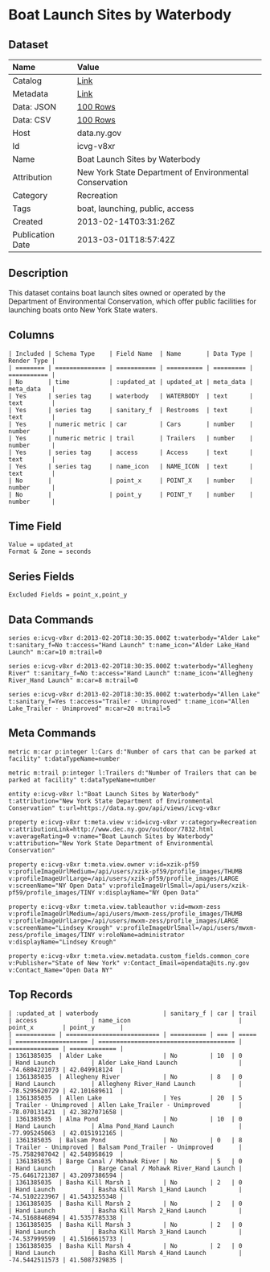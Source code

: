 # Boat Launch Sites by Waterbody

## Dataset

| Name | Value |
| :--- | :---- |
| Catalog | [Link](https://catalog.data.gov/dataset/boat-launch-sites-by-waterbody) |
| Metadata | [Link](https://data.ny.gov/api/views/icvg-v8xr) |
| Data: JSON | [100 Rows](https://data.ny.gov/api/views/icvg-v8xr/rows.json?max_rows=100) |
| Data: CSV | [100 Rows](https://data.ny.gov/api/views/icvg-v8xr/rows.csv?max_rows=100) |
| Host | data.ny.gov |
| Id | icvg-v8xr |
| Name | Boat Launch Sites by Waterbody |
| Attribution | New York State Department of Environmental Conservation |
| Category | Recreation |
| Tags | boat, launching, public, access |
| Created | 2013-02-14T03:31:26Z |
| Publication Date | 2013-03-01T18:57:42Z |

## Description

This dataset contains boat launch sites owned or operated by the Department of Environmental Conservation, which offer public facilities for launching boats onto New York State waters.

## Columns

```ls
| Included | Schema Type    | Field Name  | Name       | Data Type | Render Type |
| ======== | ============== | =========== | ========== | ========= | =========== |
| No       | time           | :updated_at | updated_at | meta_data | meta_data   |
| Yes      | series tag     | waterbody   | WATERBODY  | text      | text        |
| Yes      | series tag     | sanitary_f  | Restrooms  | text      | text        |
| Yes      | numeric metric | car         | Cars       | number    | number      |
| Yes      | numeric metric | trail       | Trailers   | number    | number      |
| Yes      | series tag     | access      | Access     | text      | text        |
| Yes      | series tag     | name_icon   | NAME_ICON  | text      | text        |
| No       |                | point_x     | POINT_X    | number    | number      |
| No       |                | point_y     | POINT_Y    | number    | number      |
```

## Time Field

```ls
Value = updated_at
Format & Zone = seconds
```

## Series Fields

```ls
Excluded Fields = point_x,point_y
```

## Data Commands

```ls
series e:icvg-v8xr d:2013-02-20T18:30:35.000Z t:waterbody="Alder Lake" t:sanitary_f=No t:access="Hand Launch" t:name_icon="Alder Lake_Hand Launch" m:car=10 m:trail=0

series e:icvg-v8xr d:2013-02-20T18:30:35.000Z t:waterbody="Allegheny River" t:sanitary_f=No t:access="Hand Launch" t:name_icon="Allegheny River_Hand Launch" m:car=8 m:trail=0

series e:icvg-v8xr d:2013-02-20T18:30:35.000Z t:waterbody="Allen Lake" t:sanitary_f=Yes t:access="Trailer - Unimproved" t:name_icon="Allen Lake_Trailer - Unimproved" m:car=20 m:trail=5
```

## Meta Commands

```ls
metric m:car p:integer l:Cars d:"Number of cars that can be parked at facility" t:dataTypeName=number

metric m:trail p:integer l:Trailers d:"Number of Trailers that can be parked at facility" t:dataTypeName=number

entity e:icvg-v8xr l:"Boat Launch Sites by Waterbody" t:attribution="New York State Department of Environmental Conservation" t:url=https://data.ny.gov/api/views/icvg-v8xr

property e:icvg-v8xr t:meta.view v:id=icvg-v8xr v:category=Recreation v:attributionLink=http://www.dec.ny.gov/outdoor/7832.html v:averageRating=0 v:name="Boat Launch Sites by Waterbody" v:attribution="New York State Department of Environmental Conservation"

property e:icvg-v8xr t:meta.view.owner v:id=xzik-pf59 v:profileImageUrlMedium=/api/users/xzik-pf59/profile_images/THUMB v:profileImageUrlLarge=/api/users/xzik-pf59/profile_images/LARGE v:screenName="NY Open Data" v:profileImageUrlSmall=/api/users/xzik-pf59/profile_images/TINY v:displayName="NY Open Data"

property e:icvg-v8xr t:meta.view.tableauthor v:id=mwxm-zess v:profileImageUrlMedium=/api/users/mwxm-zess/profile_images/THUMB v:profileImageUrlLarge=/api/users/mwxm-zess/profile_images/LARGE v:screenName="Lindsey Krough" v:profileImageUrlSmall=/api/users/mwxm-zess/profile_images/TINY v:roleName=administrator v:displayName="Lindsey Krough"

property e:icvg-v8xr t:meta.view.metadata.custom_fields.common_core v:Publisher="State of New York" v:Contact_Email=opendata@its.ny.gov v:Contact_Name="Open Data NY"
```

## Top Records

```ls
| :updated_at | waterbody                  | sanitary_f | car | trail | access               | name_icon                              | point_x        | point_y       | 
| =========== | ========================== | ========== | === | ===== | ==================== | ====================================== | ============== | ============= | 
| 1361385035  | Alder Lake                 | No         | 10  | 0     | Hand Launch          | Alder Lake_Hand Launch                 | -74.6804221073 | 42.049918124  | 
| 1361385035  | Allegheny River            | No         | 8   | 0     | Hand Launch          | Allegheny River_Hand Launch            | -78.5295620729 | 42.101689611  | 
| 1361385035  | Allen Lake                 | Yes        | 20  | 5     | Trailer - Unimproved | Allen Lake_Trailer - Unimproved        | -78.070131421  | 42.3827071658 | 
| 1361385035  | Alma Pond                  | No         | 10  | 0     | Hand Launch          | Alma Pond_Hand Launch                  | -77.995245063  | 42.0151912165 | 
| 1361385035  | Balsam Pond                | No         | 0   | 8     | Trailer - Unimproved | Balsam Pond_Trailer - Unimproved       | -75.7582987042 | 42.548958619  | 
| 1361385035  | Barge Canal / Mohawk River | No         | 5   | 0     | Hand Launch          | Barge Canal / Mohawk River_Hand Launch | -75.6461721387 | 43.2097386594 | 
| 1361385035  | Basha Kill Marsh 1         | No         | 2   | 0     | Hand Launch          | Basha Kill Marsh 1_Hand Launch         | -74.5102223967 | 41.5433255348 | 
| 1361385035  | Basha Kill Marsh 2         | No         | 2   | 0     | Hand Launch          | Basha Kill Marsh 2_Hand Launch         | -74.5168846894 | 41.5357785338 | 
| 1361385035  | Basha Kill Marsh 3         | No         | 2   | 0     | Hand Launch          | Basha Kill Marsh 3_Hand Launch         | -74.537999599  | 41.5166615733 | 
| 1361385035  | Basha Kill Marsh 4         | No         | 2   | 0     | Hand Launch          | Basha Kill Marsh 4_Hand Launch         | -74.5442511573 | 41.5087329835 | 
```